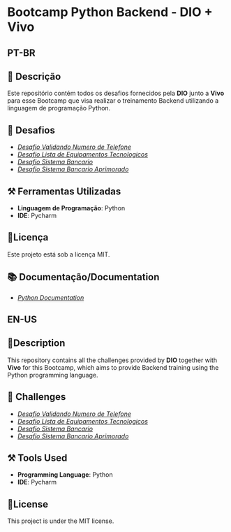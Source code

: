 
# Bootcamp Python Backend - DIO + Vivo

## PT-BR

## 📝 Descrição
Este repositório contém todos os desafios fornecidos pela __DIO__ junto a __Vivo__ para esse Bootcamp que visa realizar o treinamento Backend utilizando a linguagem de programação Python.

## 🎢 Desafios
- [*Desafio Validando Numero de Telefone*](https://github.com/CarolFerr/Desafio-Dio-Python-Backend/blob/main/validando-numero-telefone.py)
- [*Desafio Lista de Equipamentos Tecnologicos*](https://github.com/CarolFerr/Desafio-Dio-Python-Backend/blob/main/lista-equipamentos.py)
- [*Desafio Sistema Bancario*](https://github.com/CarolFerr/Desafio-Dio-Python-Backend/blob/main/desafio-sistema-bancario.py)
- [*Desafio Sistema Bancario Aprimorado*](https://github.com/CarolFerr/Desafio-Dio-Python-Backend/blob/main/desafio-sistema-bancario-2.py)


## ⚒️ Ferramentas Utilizadas
- __Linguagem de Programação__: Python
- __IDE__: Pycharm


## 📜Licença
Este projeto está sob a licença MIT.

## 📚 Documentação/Documentation
- [*Python Documentation*](https://docs.python.org/3/)

## EN-US
## 📝Description
This repository contains all the challenges provided by __DIO__ together with __Vivo__ for this Bootcamp, which aims to provide Backend training using the Python programming language.

## 🎢 Challenges
- [*Desafio Validando Numero de Telefone*](https://github.com/CarolFerr/Desafio-Dio-Python-Backend/blob/main/validando-numero-telefone.py)
- [*Desafio Lista de Equipamentos Tecnologicos*](https://github.com/CarolFerr/Desafio-Dio-Python-Backend/blob/main/lista-equipamentos.py)
- [*Desafio Sistema Bancario*](https://github.com/CarolFerr/Desafio-Dio-Python-Backend/blob/main/desafio-sistema-bancario.py)
- [*Desafio Sistema Bancario Aprimorado*](https://github.com/CarolFerr/Desafio-Dio-Python-Backend/blob/main/desafio-sistema-bancario-2.py)

## ⚒️ Tools Used
- __Programming Language__: Python
- __IDE__: Pycharm

## 📜License
This project is under the MIT license.


